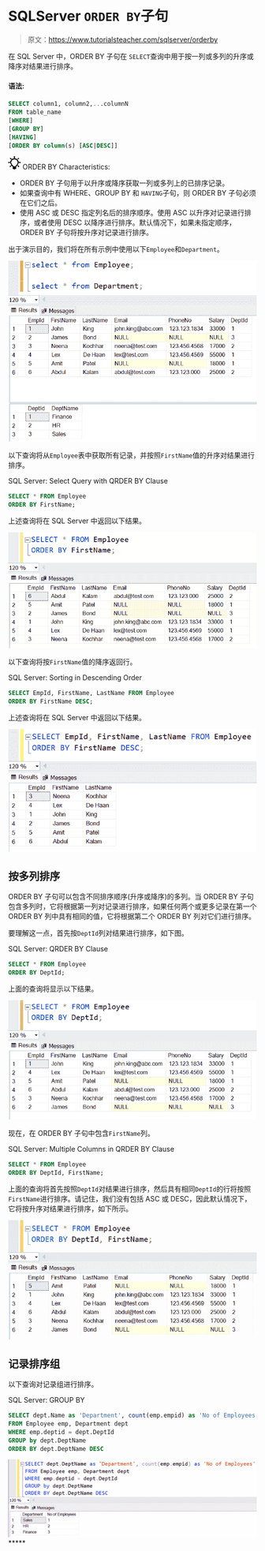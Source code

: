 # SQLServer `ORDER BY`子句

> 原文：<https://www.tutorialsteacher.com/sqlserver/orderby>

在 SQL Server 中，ORDER BY 子句在 `SELECT`查询中用于按一列或多列的升序或降序对结果进行排序。

#### 语法:

```sql
SELECT column1, column2,...columnN 
FROM table_name
[WHERE]
[GROUP BY]
[HAVING]
[ORDER BY column(s) [ASC|DESC]] 
```

![](img/85db52f5404f0c468e1b194aa487d6a1.png)  ORDER BY Characteristics:

*   ORDER BY 子句用于以升序或降序获取一列或多列上的已排序记录。
*   如果查询中有 WHERE、GROUP BY 和 `HAVING`子句，则 ORDER BY 子句必须在它们之后。
*   使用 ASC 或 DESC 指定列名后的排序顺序。使用 ASC 以升序对记录进行排序，或者使用 DESC 以降序进行排序。默认情况下，如果未指定顺序，ORDER BY 子句将按升序对记录进行排序。

出于演示目的，我们将在所有示例中使用以下`Employee`和`Department`。

[![orderby clause](img/10196b90c13e5c72d4939e1eb6fb595a.png)](../../Content/images/sqlserver/demo-tables.png)

以下查询将从`Employee`表中获取所有记录，并按照`FirstName`值的升序对结果进行排序。

SQL Server: Select Query with QRDER BY Clause 

```sql
SELECT * FROM Employee
ORDER BY FirstName; 
```

上述查询将在 SQL Server 中返回以下结果。

[![orderby clause](img/75ecca241d1fff4094173be2c44b5124.png)](../../Content/images/sqlserver/orderby1.png)

以下查询将按`FirstName`值的降序返回行。

SQL Server: Sorting in Descending Order 

```sql
SELECT EmpId, FirstName, LastName FROM Employee
ORDER BY FirstName DESC; 
```

上述查询将在 SQL Server 中返回以下结果。

[![orderby clause](img/bc4702ce4cacfb7acde726185ce8425e.png)](../../Content/images/sqlserver/orderby2.png)

## 按多列排序

ORDER BY 子句可以包含不同排序顺序(升序或降序)的多列。当 ORDER BY 子句包含多列时，它将根据第一列对记录进行排序，如果任何两个或更多记录在第一个 ORDER BY 列中具有相同的值，它将根据第二个 ORDER BY 列对它们进行排序。

要理解这一点，首先按`DeptId`列对结果进行排序，如下图。

SQL Server: QRDER BY Clause 

```sql
SELECT * FROM Employee
ORDER BY DeptId; 
```

上面的查询将显示以下结果。

[![orderby clause](img/4e3cabd60a0f0c2c02393eb49602c195.png)](../../Content/images/sqlserver/orderby3.png)

现在，在 ORDER BY 子句中包含`FirstName`列。

SQL Server: Multiple Columns in QRDER BY Clause 

```sql
SELECT * FROM Employee
ORDER BY DeptId, FirstName; 
```

上面的查询将首先按照`DeptId`对结果进行排序，然后具有相同`DeptId`的行将按照`FirstName`进行排序。请记住，我们没有包括 ASC 或 DESC，因此默认情况下，它将按升序对结果进行排序，如下所示。

[![orderby clause](img/47a75eab7ce6277a297260db8d68859a.png)](../../Content/images/sqlserver/orderby4.png)

## 记录排序组

以下查询对记录组进行排序。

SQL Server: GROUP BY 

```sql
SELECT dept.Name as 'Department', count(emp.empid) as 'No of Employees'
FROM Employee emp, Department dept
WHERE emp.deptid = dept.DeptId
GROUP by dept.DeptName
ORDER BY dept.DeptName DESC 
```

[![orderby clause](img/9e72bfd625baa70cde33f78b244d403c.png)](../../Content/images/sqlserver/orderby5.png)*****